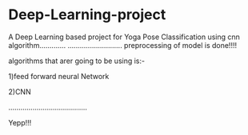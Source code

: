 # Deep-Learning-project

A Deep Learning based project for Yoga Pose Classification
using cnn algorithm.............
...........................
preprocessing of model is done!!!!



algorithms that arer going to be using is:-

1)feed forward neural Network 

2)CNN

.......................................


Yepp!!!
